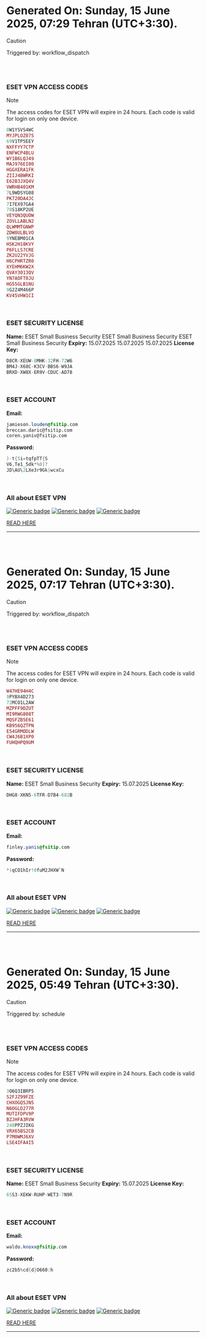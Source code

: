 # Generated On: Sunday, 15 June 2025, 07:29 Tehran (UTC+3:30).

> [!CAUTION]
> Triggered by: workflow_dispatch

<br><br>

### ESET VPN ACCESS CODES

> [!NOTE]
> The access codes for ESET VPN will expire in 24 hours.
> Each code is valid for login on only one device.

```ruby
0W1YSVS4WC
MYJPLOZ07S
69V1TP5EEY
NXFFYY7CTP
ENFWCP4BLU
WY1B6LQJ49
MAJ976EI00
HGGXERA1FK
ZIIJ4BWRKI
E62B3JXQ4V
VWRHB401KM
7L9WDSYG08
PK720DA4JC
7I7EX97GA4
78S18KP2UE
VEYQN3QUOW
ZOVLLABLN2
QLWMMTGNWP
ZDW0ULBLVO
9YNEBM01CA
HSK2H18KVY
P6FLLS7CRE
ZK2U22YVJG
H6CPHRTZR0
XYEHM6KW2X
QVAY3013QV
YN7AOFT0JU
HG55GLB1NU
9G2Z4M466P
KV45VHW1CI
```

<br>

### ESET SECURITY LICENSE

**Name:** ESET Small Business Security
ESET Small Business Security
ESET Small Business Security
**Expiry:** 15.07.2025
15.07.2025
15.07.2025
**License Key:**

```POV-Ray SDL
D8CR-XEUW-8MHK-32FH-72W6
BM4J-X68C-K3CV-BBS6-W9JA
BRXD-XW8X-ER9V-CDUC-AD78
```

<br>

### ESET ACCOUNT

**Email:**

```CSS
jamieson.louden@fsitip.com
breccan.daric@fsitip.com
coren.yaniv@fsitip.com
```

**Password:**

```POV-Ray SDL
)-t{5i=tqfpTT{S
V6,Te1_5dk*%0]?
JD\AU\2LXe3r9Gk|wcxCu
```

<br>

### All about ESET VPN


[![Generic badge](https://img.shields.io/badge/Download-Android-green.svg)](https://play.google.com/store/apps/details?id=com.eset.vpn)
[![Generic badge](https://img.shields.io/badge/Download-ios-white.svg)](https://apps.apple.com/us/app/eset-vpn/id6463002278)
[![Generic badge](https://img.shields.io/badge/Download-windows-blue.svg)](https://download.eset.com/com/eset/apps/home/vpn/windows/latest/eset_vpn_installer.exe)
  

[READ HERE](https://t.me/F_NiREvil/2113)

---

<br><br>

# Generated On: Sunday, 15 June 2025, 07:17 Tehran (UTC+3:30).

> [!CAUTION]
> Triggered by: workflow_dispatch

<br><br>

### ESET VPN ACCESS CODES

> [!NOTE]
> The access codes for ESET VPN will expire in 24 hours.
> Each code is valid for login on only one device.

```ruby
W47HE94H4C
9PYBX4D273
72MCO1L2AW
MZPFF9DZUT
MI9RWG808T
MQSFZB5E61
KB956QZTPN
E54GRMODLW
CW4J6B1XP0
FUHQHPQ9UM
```

<br>

### ESET SECURITY LICENSE

**Name:** ESET Small Business Security
**Expiry:** 15.07.2025
**License Key:**

```POV-Ray SDL
DHG8-XKN5-6TFR-D7B4-682B
```

<br>

### ESET ACCOUNT

**Email:**

```CSS
finley.yanis@fsitip.com
```

**Password:**

```POV-Ray SDL
*)qCO1hIr!0fuM2JHXW`N
```

<br>

### All about ESET VPN


[![Generic badge](https://img.shields.io/badge/Download-Android-green.svg)](https://play.google.com/store/apps/details?id=com.eset.vpn)
[![Generic badge](https://img.shields.io/badge/Download-ios-white.svg)](https://apps.apple.com/us/app/eset-vpn/id6463002278)
[![Generic badge](https://img.shields.io/badge/Download-windows-blue.svg)](https://download.eset.com/com/eset/apps/home/vpn/windows/latest/eset_vpn_installer.exe)
  

[READ HERE](https://t.me/F_NiREvil/2113)

---

<br><br>

# Generated On: Sunday, 15 June 2025, 05:49 Tehran (UTC+3:30).

> [!CAUTION]
> Triggered by: schedule

<br><br>

### ESET VPN ACCESS CODES

> [!NOTE]
> The access codes for ESET VPN will expire in 24 hours.
> Each code is valid for login on only one device.

```ruby
3O6Q3IBRP5
S2FJZ99FZE
CHXOGQ5JN5
N6OGLD277R
MUTIFDPV9P
BZJHFA3RVW
248PPZJIKG
VRX65BS2CB
P7M0WMJ6XV
LSE4IFA4I5
```

<br>

### ESET SECURITY LICENSE

**Name:** ESET Small Business Security
**Expiry:** 15.07.2025
**License Key:**

```POV-Ray SDL
65S3-XEKW-RUHP-WET3-7N9R
```

<br>

### ESET ACCOUNT

**Email:**

```CSS
waldo.knoxx@fsitip.com
```

**Password:**

```POV-Ray SDL
zc2b5%cd{d}O660:h
```

<br>

### All about ESET VPN


[![Generic badge](https://img.shields.io/badge/Download-Android-green.svg)](https://play.google.com/store/apps/details?id=com.eset.vpn)
[![Generic badge](https://img.shields.io/badge/Download-ios-white.svg)](https://apps.apple.com/us/app/eset-vpn/id6463002278)
[![Generic badge](https://img.shields.io/badge/Download-windows-blue.svg)](https://download.eset.com/com/eset/apps/home/vpn/windows/latest/eset_vpn_installer.exe)
  

[READ HERE](https://t.me/F_NiREvil/2113)

---

<br><br>

